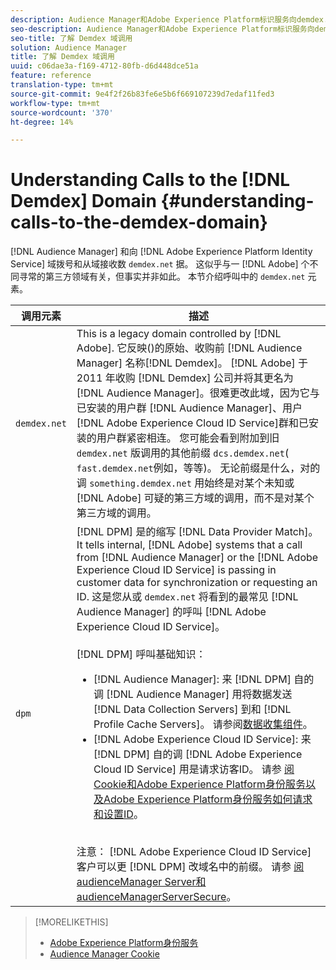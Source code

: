 ```yaml
---
description: Audience Manager和Adobe Experience Platform标识服务向demdex.net域发出调用并从中接收数据。 这看起来好像Adobe正在处理一个不同寻常的第三方域，但情况并非如此。 本节介绍demdex.net调用中的元素。
seo-description: Audience Manager和Adobe Experience Platform标识服务向demdex.net域发出调用并从中接收数据。 这看起来好像Adobe正在处理一个不同寻常的第三方域，但情况并非如此。 本节介绍demdex.net调用中的元素。
seo-title: 了解 Demdex 域调用
solution: Audience Manager
title: 了解 Demdex 域调用
uuid: c06dae3a-f169-4712-80fb-d6d448dce51a
feature: reference
translation-type: tm+mt
source-git-commit: 9e4f2f26b83fe6e5b6f669107239d7edaf11fed3
workflow-type: tm+mt
source-wordcount: '370'
ht-degree: 14%

---
```



# Understanding Calls to the [!DNL Demdex] Domain {#understanding-calls-to-the-demdex-domain}

[!DNL Audience Manager] 和向 [!DNL Adobe Experience Platform Identity Service] 域拨号和从域接收数 `demdex.net` 据。 这似乎与一 [!DNL Adobe] 个不同寻常的第三方领域有关，但事实并非如此。 本节介绍呼叫中的 `demdex.net` 元素。

| 调用元素 | 描述 |
|---|---|
| `demdex.net` | This is a legacy domain controlled by [!DNL Adobe]. 它反映()的原始、收购前 [!DNL Audience Manager] 名称[!DNL Demdex]。 [!DNL Adobe] 于 2011 年收购 [!DNL Demdex] 公司并将其更名为 [!DNL Audience Manager]。很难更改此域，因为它与已安装的用户群 [!DNL Audience Manager]、用户 [!DNL Adobe Experience Cloud ID Service]群和已安装的用户群紧密相连。 您可能会看到附加到旧 `demdex.net` 版调用的其他前缀 `dcs.demdex.net`( `fast.demdex.net`例如，等等)。 无论前缀是什么，对的调 `something.demdex.net` 用始终是对某个未知或 [!DNL Adobe] 可疑的第三方域的调用，而不是对某个第三方域的调用。 |
| `dpm` | [!DNL DPM] 是的缩写 [!DNL Data Provider Match]。 It tells internal, [!DNL Adobe] systems that a call from [!DNL Audience Manager] or the [!DNL Adobe Experience Cloud ID Service] is passing in customer data for synchronization or requesting an ID. 这是您从或 `demdex.net` 将看到的最常见 [!DNL Audience Manager] 的呼叫 [!DNL Adobe Experience Cloud ID Service]。 <br><br>[!DNL DPM] 呼叫基础知识： <ul><li>[!DNL Audience Manager]: 来 [!DNL DPM] 自的调 [!DNL Audience Manager] 用将数据发送 [!DNL Data Collection Servers] 到和 [!DNL Profile Cache Servers]。 请参阅[数据收集组件](../reference/system-components/components-data-collection.md)。</li><li>[!DNL Adobe Experience Cloud ID Service]: 来 [!DNL DPM] 自的调 [!DNL Adobe Experience Cloud ID Service] 用是请求访客ID。 请参 [阅Cookie和Adobe Experience Platform身份服务](https://docs.adobe.com/content/help/zh-Hans/id-service/using/intro/cookies.html)[以及Adobe Experience Platform身份服务如何请求和设置ID](https://docs.adobe.com/content/help/en/id-service/using/intro/id-request.html)。</li></ul><br>注意： [!DNL Adobe Experience Cloud ID Service] 客户可以更 [!DNL DPM] 改域名中的前缀。 请参 [阅audienceManager Server和audienceManagerServerSecure](https://docs.adobe.com/content/help/en/id-service/using/id-service-api/configurations/subdomain-config.html)。 |

>[!MORELIKETHIS]
>
>* [Adobe Experience Platform身份服务](https://docs.adobe.com/content/help/zh-Hans/id-service/using/home.html)
>* [Audience Manager Cookie](https://docs.adobe.com/content/help/zh-Hans/core-services/interface/ec-cookies/cookies-am.html)

